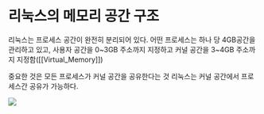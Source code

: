 # 리눅스의 메모리 공간 구조

리눅스는 프로세스 공간이 완전히 분리되어 있다.
어떤 프로세스는 하나 당 4GB공간을 관리하고 있고, 
사용자 공간을 0~3GB 주소까지 지정하고 커널 공간을 3~4GB 주소까지 지정함([[Virtual_Memory]])

중요한 것은 모든 프로세스가 커널 공간을 공유한다는 것
리눅스는 커널 공간에서 프로세스간 공유가 가능하다.

![](https://i.imgur.com/KufvpQa.png)
